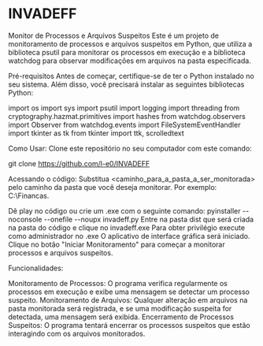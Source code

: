 # INVADEFF
Monitor de Processos e Arquivos Suspeitos
Este é um projeto de monitoramento de processos e arquivos suspeitos em Python, que utiliza a biblioteca psutil para monitorar os processos em execução e a biblioteca watchdog para observar modificações em arquivos na pasta especificada.

Pré-requisitos
Antes de começar, certifique-se de ter o Python instalado no seu sistema. Além disso, você precisará instalar as seguintes bibliotecas Python:

import os
import sys
import psutil
import logging
import threading
from cryptography.hazmat.primitives import hashes
from watchdog.observers import Observer
from watchdog.events import FileSystemEventHandler
import tkinter as tk
from tkinter import ttk, scrolledtext


Como Usar:
Clone este repositório no seu computador com este comando:

git clone <https://github.com/l-e0/INVADEFF>

Acessando o código:
Substitua <caminho_para_a_pasta_a_ser_monitorada> pelo caminho da pasta que você deseja monitorar. Por exemplo: C:\Financas.

Dê play no código ou crie um .exe com o seguinte comando: pyinstaller --noconsole --onefile --noupx invadeff.py
Entre na pasta dist que será criada na pasta do código e clique no invadeff.exe
Para obter privilégio execute como administrador no .exe
O aplicativo de interface gráfica será iniciado. Clique no botão "Iniciar Monitoramento" para começar a monitorar processos e arquivos suspeitos.

Funcionalidades:

Monitoramento de Processos: O programa verifica regularmente os processos em execução e exibe uma mensagem se detectar um processo suspeito.
Monitoramento de Arquivos: Qualquer alteração em arquivos na pasta monitorada será registrada, e se uma modificação suspeita for detectada, uma mensagem será exibida.
Encerramento de Processos Suspeitos: O programa tentará encerrar os processos suspeitos que estão interagindo com os arquivos monitorados.
